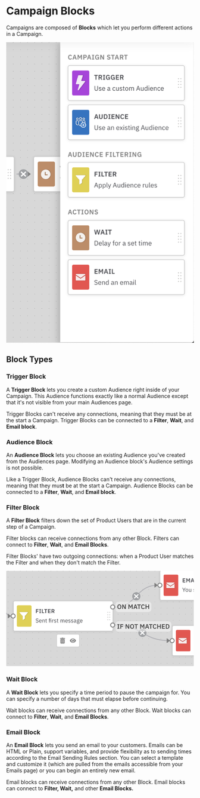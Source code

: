 # Campaign Blocks

Campaigns are composed of **Blocks** which let you perform different actions in a Campaign. 

![Image of Campaign Blocks](../.gitbook/assets/image%20%2820%29.png)

## Block Types

### Trigger Block

A **Trigger Block** lets you create a custom Audience right inside of your Campaign. This Audience functions exactly like a normal Audience except that it's not visible from your main Audiences page. 

Trigger Blocks can't receive any connections, meaning that they must be at the start a Campaign. Trigger Blocks can be connected to a **Filter**, **Wait**, and **Email block**. 

### Audience Block

An **Audience Block** lets you choose an existing Audience you've created from the Audiences page. Modifying an Audience block's Audience settings is not possible. 

Like a Trigger Block, Audience Blocks can't receive any connections, meaning that they mus**t** be at the start a Campaign. Audience Blocks can be connected to a **Filter**, **Wait**, and **Email block**. 

### Filter Block

A **Filter Block** filters down the set of Product Users that are in the current step of a Campaign. 

Filter blocks can receive connections from any other Block. Filters can connect to **Filter**, **Wait**, and **Email Blocks**.

Filter Blocks' have two outgoing connections: when a Product User matches the Filter and when they don't match the Filter. 

![Outgoing connections for a Filter Block.](../.gitbook/assets/image%20%2819%29.png)

### Wait Block

A **Wait Block** lets you specify a time period to pause the campaign for. You can specify a number of days that must elapse before continuing. 

Wait blocks can receive connections from any other Block. Wait blocks can connect to **Filter**, **Wait**, and **Email Blocks**.

### Email Block

An **Email Block** lets you send an email to your customers. Emails can be HTML or Plain, support variables, and provide flexibility as to sending times according to the Email Sending Rules section. You can select a template and customize it \(which are pulled from the emails accessible from your Emails page\) or you can begin an entirely new email. 

Email blocks can receive connections from any other Block. Email blocks can connect to **Filter, Wait,** and other **Email Blocks.** 

